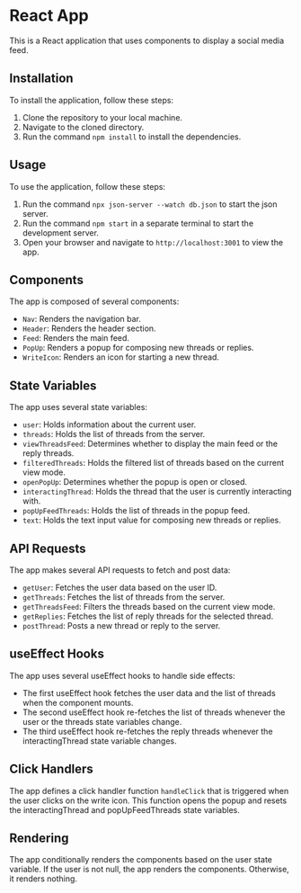 # React App

This is a React application that uses components to display a social media feed.

## Installation

To install the application, follow these steps:

1. Clone the repository to your local machine.
2. Navigate to the cloned directory.
3. Run the command `npm install` to install the dependencies.

## Usage

To use the application, follow these steps:

1. Run the command `npx json-server --watch db.json` to start the json server.
2. Run the command `npm start`  in a separate terminal to start the development server.
2. Open your browser and navigate to `http://localhost:3001` to view the app.

## Components

The app is composed of several components:

- `Nav`: Renders the navigation bar.
- `Header`: Renders the header section.
- `Feed`: Renders the main feed.
- `PopUp`: Renders a popup for composing new threads or replies.
- `WriteIcon`: Renders an icon for starting a new thread.

## State Variables

The app uses several state variables:

- `user`: Holds information about the current user.
- `threads`: Holds the list of threads from the server.
- `viewThreadsFeed`: Determines whether to display the main feed or the reply threads.
- `filteredThreads`: Holds the filtered list of threads based on the current view mode.
- `openPopUp`: Determines whether the popup is open or closed.
- `interactingThread`: Holds the thread that the user is currently interacting with.
- `popUpFeedThreads`: Holds the list of threads in the popup feed.
- `text`: Holds the text input value for composing new threads or replies.

## API Requests

The app makes several API requests to fetch and post data:

- `getUser`: Fetches the user data based on the user ID.
- `getThreads`: Fetches the list of threads from the server.
- `getThreadsFeed`: Filters the threads based on the current view mode.
- `getReplies`: Fetches the list of reply threads for the selected thread.
- `postThread`: Posts a new thread or reply to the server.

## useEffect Hooks

The app uses several useEffect hooks to handle side effects:

- The first useEffect hook fetches the user data and the list of threads when the component mounts.
- The second useEffect hook re-fetches the list of threads whenever the user or the threads state variables change.
- The third useEffect hook re-fetches the reply threads whenever the interactingThread state variable changes.

## Click Handlers

The app defines a click handler function `handleClick` that is triggered when the user clicks on the write icon. This function opens the popup and resets the interactingThread and popUpFeedThreads state variables.

## Rendering

The app conditionally renders the components based on the user state variable. If the user is not null, the app renders the components. Otherwise, it renders nothing.

